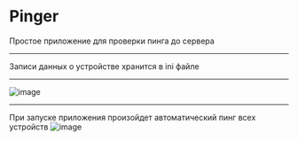 # Pinger
Простое приложение для проверки пинга до сервера<hr>
Записи данных о устройстве хранится в ini файле<hr>
![image](https://user-images.githubusercontent.com/40886779/165938560-c0021456-4d14-4929-9a87-d025b60008c2.png)<hr>
При запуске приложения произойдет автоматический пинг всех устройств
![image](https://user-images.githubusercontent.com/40886779/170962913-6d5bdd0c-b31f-4648-9ec5-bf546127f9b0.png)




